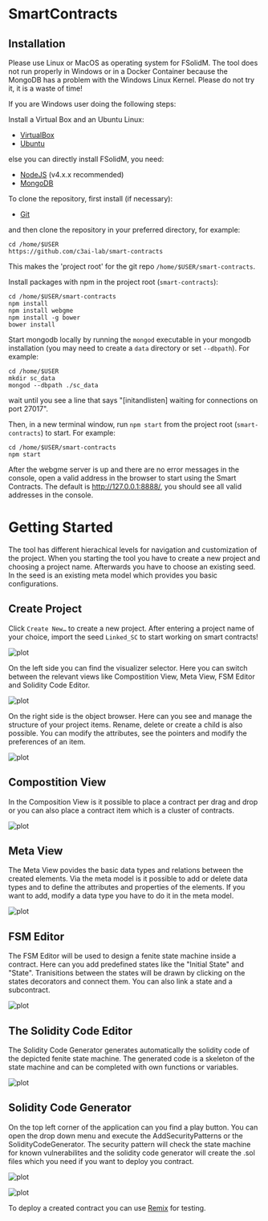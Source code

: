 # SmartContracts

## Installation

Please use Linux or MacOS as operating system for FSolidM. The tool does not run properly in Windows or in a Docker Container because the MongoDB has a problem with the Windows Linux Kernel. Please do not try it, it is a waste of time! 

If you are Windows user doing the following steps: 

Install a Virtual Box and an Ubuntu Linux: 
- [VirtualBox](https://www.virtualbox.org/)
- [Ubuntu](https://ubuntu.com/download)

else you can directly install FSolidM, you need:
- [NodeJS](https://nodejs.org/en/download/) (v4.x.x recommended)
- [MongoDB](https://www.mongodb.com/download-center#production)

To clone the repository, first install (if necessary):
- [Git](https://git-scm.com/downloads)

and then clone the repository in your preferred directory, for example:
```
cd /home/$USER
https://github.com/c3ai-lab/smart-contracts
```
This makes the 'project root' for the git repo `/home/$USER/smart-contracts`.

Install packages with npm in the project root (`smart-contracts`):
```
cd /home/$USER/smart-contracts
npm install
npm install webgme
npm install -g bower
bower install
```
Start mongodb locally by running the `mongod` executable in your mongodb installation (you may need to create a `data` directory or set `--dbpath`). For example:
```
cd /home/$USER
mkdir sc_data
mongod --dbpath ./sc_data
```
wait until you see a line that says "[initandlisten] waiting for connections on port 27017".

Then, in a new terminal window, run `npm start` from the project root (`smart-contracts`) to start. For example:
```
cd /home/$USER/smart-contracts
npm start
```

After the webgme server is up and there are no error messages in the console, open a valid address in the browser to start using the Smart Contracts. The default is http://127.0.0.1:8888/, you should see all valid addresses in the console.


# Getting Started

The tool has different hierachical levels for navigation and customization of the project. When you starting the tool you have to create a new project and choosing a project name. Afterwards you have to choose an existing seed. In the seed is an existing meta model which provides you basic configurations.

## Create Project
Click `Create New…` to create a new project.
After entering a project name of your choice, import the seed `Linked_SC` to start working on smart contracts!

![plot](./documentation/create_project.png)

On the left side you can find the visualizer selector. Here you can switch between the relevant views like Compostition View, Meta View, FSM Editor and Solidity Code Editor.

![plot](./documentation/visualizer_selector.png)

On the right side is the object browser. Here can you see and manage the structure of your project items. Rename, delete or create a child is also possible. You can modify the attributes, see the pointers and modify the preferences of an item.  

![plot](./documentation/object_browser.png)

## Compostition View
In the Composition View is it possible to place a contract per drag and drop or you can also place a contract item which is a cluster of contracts. 

![plot](./documentation/composition_view.png)

## Meta View
The Meta View povides the basic data types and relations between the created elements. Via the meta model is it possible to add or delete data types and to define the attributes and properties of the elements. If you want to add, modify a data type you have to do it in the meta model. 

![plot](./documentation/meta_view.png)

## FSM Editor
The FSM Editor will be used to design a fenite state machine inside a contract. Here can you add predefined states like the "Initial State" and "State". Tranisitions between the states will be drawn by clicking on the states decorators and connect them. You can also link a state and a subcontract.  

![plot](./documentation/fsm_editor.png)

## The Solidity Code Editor
The Solidity Code Generator generates automatically the solidity code of the depicted fenite state machine. The generated code is a skeleton of the state machine and can be completed with own functions or variables.

![plot](./documentation/solidity_code_editor.png)

## Solidity Code Generator
On the top left corner of the application can you find a play button. You can open the drop down menu and execute the AddSecurityPatterns or the SolidityCodeGenerator. The security pattern will check the state machine for known vulnerabilites and the solidity code generator will create the .sol files which you need if you want to deploy you contract.

![plot](./documentation/code_generator.png)


![plot](./documentation/generated_files.png)

To deploy a created contract you can use [Remix](https://remix.ethereum.org/) for testing.